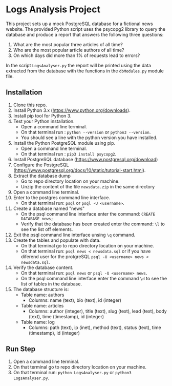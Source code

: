 # Logs Analysis Project

This project sets up a mock PostgreSQL database for a fictional news website. The provided Python script uses the psycopg2 library to query the database and produce a report that answers the following three questions:
1. What are the most popular three articles of all time?
2. Who are the most popular article authors of all time?
3. On which days did more than 1% of requests lead to errors? 

In  the script `LogsAnalyser.py` the report will be printed using the data extracted from the database with the functions in the `dbModules.py` module file.

## Installation

1. Clone this repo.
2. Install Python 3.x (https://www.python.org/downloads).
3. Install pip tool for Python 3.
4. Test your Python installation.
    * Open a command line terminal.
    * On that terminal run : `python --version` or `python3 --version`.
    * You should see a line with the python version you have installed.
5. Install the Python PostgreSQL module using pip.
    * Open a command line terminal.
    * On that terminal run : `pip3 install psycopg2`.
6. Install PostgreSQL database (https://www.postgresql.org/download)
7. Configure the PostgreSQL (https://www.postgresql.org/docs/10/static/tutorial-start.html).
8. Extract the database dump
    * Go to repo directory location on your machine.
    * Unzip the content of the file `newsdata.zip` in the same directory
9. Open a command line terminal.
10. Enter to the postgres command line interface.
    * On that terminal run: `psql` or `psql -U <username>`.
11. Create a database named "news"
    * On the psql command line interface enter the command: `CREATE DATABASE news;`
    * Verify that the database has been created enter the command: `\l`  to see the list off elements.
12. Exit the psql command line interface unsing `\q` command.
13. Create the tables and populate with data.
    * On that terminal go to repo directory location on your machine.
    * On that terminal run: `psql news < newsdata.sql` or if you have diferend user for the protgreSQL `psql -U <username> news < newsdata.sql`.
14. Verify the database content.
    * On that terminal run: `psql news` or `psql -U <username> news`.
    * On the psql command line interface enter the command `\d` to see the list of tables in the database.
15. The database structure is:
    * Table name: authors 
        - Columns:
            name (text),
            bio (text),
            id (integer)
    * Table name: articles
        - Columns:
            author (integer),
            title (text),
            slug (text),
            lead (text),
            body (text),
            time (timestamp),
            id (integer) 
    * Table name: log
        - Columns:
            path (text),
            ip (inet),
            method (text),
            status (text),
            time (timestamp),
            id (integer)


## Run Step

1. Open a command line terminal.
2. On that terminal go to repo directory location on your machine.
3. On that terminal run: `python LogsAnalyser.py` or `python3 LogsAnalyser.py`.